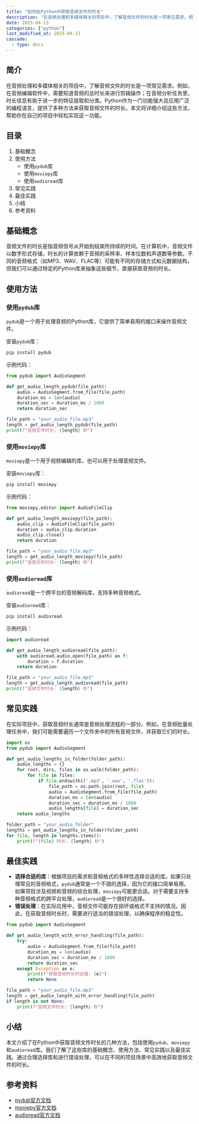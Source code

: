```yaml
---
title: "如何在Python中获取音频文件的时长"
description: "在音频处理和多媒体相关的项目中，了解音频文件的时长是一项常见需求。例如，在音频编辑软件中，需要知道音频的总时长来进行剪辑操作；在音频分析任务里，时长信息有助于进一步的特征提取和分类。Python作为一门功能强大且应用广泛的编程语言，提供了多种方法来获取音频文件的时长。本文将详细介绍这些方法，帮助你在自己的项目中轻松实现这一功能。"
date: 2025-04-13
categories: ["python"]
last_modified_at: 2025-04-13
cascade:
  - type: docs
---
```



## 简介
在音频处理和多媒体相关的项目中，了解音频文件的时长是一项常见需求。例如，在音频编辑软件中，需要知道音频的总时长来进行剪辑操作；在音频分析任务里，时长信息有助于进一步的特征提取和分类。Python作为一门功能强大且应用广泛的编程语言，提供了多种方法来获取音频文件的时长。本文将详细介绍这些方法，帮助你在自己的项目中轻松实现这一功能。

<!-- more -->
## 目录
1. 基础概念
2. 使用方法
    - 使用`pydub`库
    - 使用`moviepy`库
    - 使用`audioread`库
3. 常见实践
4. 最佳实践
5. 小结
6. 参考资料

## 基础概念
音频文件的时长是指音频信号从开始到结束所持续的时间。在计算机中，音频文件以数字形式存储，时长的计算依赖于音频的采样率、样本位数和声道数等参数。不同的音频格式（如MP3、WAV、FLAC等）可能有不同的存储方式和元数据结构，但我们可以通过特定的Python库来抽象这些细节，直接获取音频的时长。

## 使用方法

### 使用`pydub`库
`pydub`是一个用于处理音频的Python库，它提供了简单易用的接口来操作音频文件。

安装`pydub`库：
```bash
pip install pydub
```

示例代码：
```python
from pydub import AudioSegment

def get_audio_length_pydub(file_path):
    audio = AudioSegment.from_file(file_path)
    duration_ms = len(audio)
    duration_sec = duration_ms / 1000
    return duration_sec

file_path = "your_audio_file.mp3"
length = get_audio_length_pydub(file_path)
print(f"音频文件时长: {length} 秒")
```

### 使用`moviepy`库
`moviepy`是一个用于视频编辑的库，也可以用于处理音频文件。

安装`moviepy`库：
```bash
pip install moviepy
```

示例代码：
```python
from moviepy.editor import AudioFileClip

def get_audio_length_moviepy(file_path):
    audio_clip = AudioFileClip(file_path)
    duration = audio_clip.duration
    audio_clip.close()
    return duration

file_path = "your_audio_file.mp3"
length = get_audio_length_moviepy(file_path)
print(f"音频文件时长: {length} 秒")
```

### 使用`audioread`库
`audioread`是一个跨平台的音频解码库，支持多种音频格式。

安装`audioread`库：
```bash
pip install audioread
```

示例代码：
```python
import audioread

def get_audio_length_audioread(file_path):
    with audioread.audio_open(file_path) as f:
        duration = f.duration
    return duration

file_path = "your_audio_file.mp3"
length = get_audio_length_audioread(file_path)
print(f"音频文件时长: {length} 秒")
```

## 常见实践
在实际项目中，获取音频时长通常是音频处理流程的一部分。例如，在音频批量处理任务中，我们可能需要遍历一个文件夹中的所有音频文件，并获取它们的时长。

```python
import os
from pydub import AudioSegment

def get_audio_lengths_in_folder(folder_path):
    audio_lengths = {}
    for root, dirs, files in os.walk(folder_path):
        for file in files:
            if file.endswith(('.mp3', '.wav', '.flac')):
                file_path = os.path.join(root, file)
                audio = AudioSegment.from_file(file_path)
                duration_ms = len(audio)
                duration_sec = duration_ms / 1000
                audio_lengths[file] = duration_sec
    return audio_lengths

folder_path = "your_audio_folder"
lengths = get_audio_lengths_in_folder(folder_path)
for file, length in lengths.items():
    print(f"{file} 时长: {length} 秒")
```

## 最佳实践
- **选择合适的库**：根据项目的需求和音频格式的多样性选择合适的库。如果只处理常见的音频格式，`pydub`通常是一个不错的选择，因为它的接口简单易用。如果项目涉及视频和音频的综合处理，`moviepy`可能更合适。对于需要支持多种音频格式的跨平台处理，`audioread`是一个很好的选择。
- **错误处理**：在实际应用中，音频文件可能存在损坏或格式不支持的情况。因此，在获取音频时长时，需要进行适当的错误处理，以确保程序的稳定性。
```python
from pydub import AudioSegment

def get_audio_length_with_error_handling(file_path):
    try:
        audio = AudioSegment.from_file(file_path)
        duration_ms = len(audio)
        duration_sec = duration_ms / 1000
        return duration_sec
    except Exception as e:
        print(f"获取音频时长时出错: {e}")
        return None

file_path = "your_audio_file.mp3"
length = get_audio_length_with_error_handling(file_path)
if length is not None:
    print(f"音频文件时长: {length} 秒")
```

## 小结
本文介绍了在Python中获取音频文件时长的几种方法，包括使用`pydub`、`moviepy`和`audioread`库。我们了解了这些库的基础概念、使用方法、常见实践以及最佳实践。通过合理选择库和进行错误处理，可以在不同的项目场景中高效地获取音频文件的时长。

## 参考资料
- [pydub官方文档](https://pydub.readthedocs.io/en/latest/)
- [moviepy官方文档](https://zulko.github.io/moviepy/)
- [audioread官方文档](https://audioread.readthedocs.io/en/latest/)